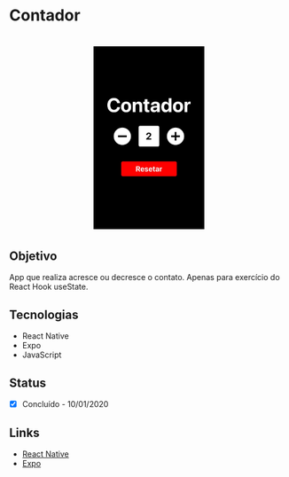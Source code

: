 # Contador

<h1 align="center">
  <img alt="Contador" title="Contador" src="./app.jpg" width="200px"/>
</h1>
 
## Objetivo
App que realiza acresce ou decresce o contato. Apenas para exercício do React Hook useState.

## Tecnologias
- React Native
- Expo
- JavaScript

## Status
- [x] Concluído - 10/01/2020

## Links
- [React Native](https://reactnative.dev/)
- [Expo](https://expo.io/)
